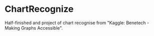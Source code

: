# ChartRecognize
Half-finished and project of chart recognise from "Kaggle: Benetech - Making Graphs Accessible".
